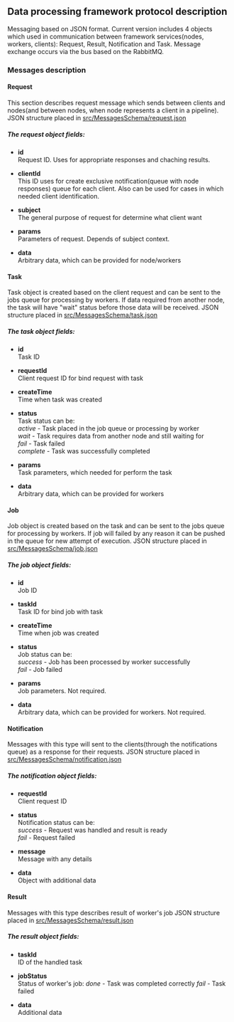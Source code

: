 ## Data processing framework protocol description

Messaging based on JSON format. Current version includes 4 objects which used in communication between framework services(nodes, workers, clients): Request, Result, Notification and Task. Message exchange occurs via the bus based on the RabbitMQ.

### Messages description

#### Request

This section describes request message which sends between clients and nodes(and between nodes, when node represents a client in a pipeline).
JSON structure placed in [src/MessagesSchema/request.json](../src/MessagesSchema/request.json)

##### The request object fields:
- **id**<br>
Request ID. Uses for appropriate responses and chaching results.

- **clientId**<br>
This ID uses for create exclusive notification(queue with node responses) queue for each client. Also can be used for cases in which needed client identification.

- **subject**<br>
The general purpose of request for determine what client want

- **params**<br>
Parameters of request. Depends of subject context.

- **data**<br>
Arbitrary data, which can be provided for node/workers

#### Task
Task object is created based on the client request and can be sent to the jobs queue for processing by workers. If data required from another node, the task will have "wait" status before those data will be received.
JSON structure placed in [src/MessagesSchema/task.json](../src/MessagesSchema/task.json)

##### The task object fields:

- **id**<br>
Task ID

- **requestId**<br>
Client request ID for bind request with task

- **createTime**<br>
Time when task was created

- **status**<br>
Task status can be:<br>
*active* - Task placed in the job queue or processing by worker<br>
*wait* - Task requires data from another node and still waiting for<br>
*fail* - Task failed<br>
*complete* - Task was successfully completed

- **params**<br>
Task parameters, which needed for perform the task

- **data**<br>
Arbitrary data, which can be provided for workers

#### Job
Job object is created based on the task and can be sent to the jobs queue for processing by workers. If job will failed by any reason it can be pushed in the queue for new attempt of execution.
JSON structure placed in [src/MessagesSchema/job.json](../src/MessagesSchema/job.json)

##### The job object fields:

- **id**<br>
Job ID

- **taskId**<br>
Task ID for bind job with task

- **createTime**<br>
Time when job was created

- **status**<br>
Job status can be:<br>
*success* - Job has been processed by worker successfully<br>
*fail* - Job failed<br>

- **params**<br>
Job parameters. Not required.

- **data**<br>
Arbitrary data, which can be provided for workers. Not required.

#### Notification
Messages with this type will sent to the clients(through the notifications queue) as a response for their requests.
JSON structure placed in [src/MessagesSchema/notification.json](../src/MessagesSchema/notification.json)

##### The notification object fields:

- **requestId**<br>
Client request ID

- **status**<br>
Notification status can be:<br>
*success* - Request was handled and result is ready<br>
*fail* - Request failed

- **message**<br>
Message with any details

- **data**<br>
Object with additional data

#### Result
Messages with this type describes result of worker's job
JSON structure placed in [src/MessagesSchema/result.json](../src/MessagesSchema/result.json)

##### The result object fields:

- **taskId**<br>
ID of the handled task

- **jobStatus**<br>
Status of worker's job:
*done* - Task was completed correctly
*fail* - Task failed

- **data**<br>
Additional data
